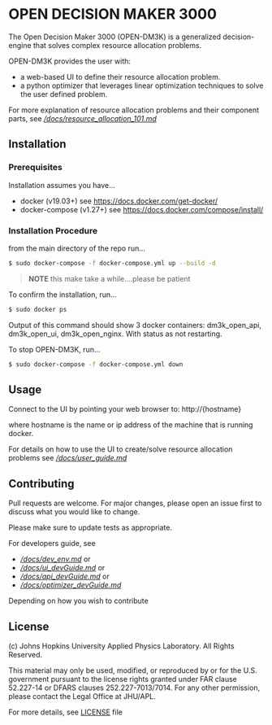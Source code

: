 # OPEN DECISION MAKER 3000

The Open Decision Maker 3000 (OPEN-DM3K) is a generalized decision-engine that solves complex resource allocation problems. 

OPEN-DM3K provides the user with:

- a web-based UI to define their resource allocation problem.
- a python optimizer that leverages linear optimization techniques to solve the user defined problem.

For more explanation of resource allocation problems and their component parts, see [*/docs/resource_allocation_101.md*](/docs/resource_allocation_101.md)

## Installation

### Prerequisites

Installation assumes you have...

- docker (v19.03+)  see https://docs.docker.com/get-docker/
- docker-compose (v1.27+)  see https://docs.docker.com/compose/install/

### Installation Procedure

from the main directory of the repo run...
```bash
$ sudo docker-compose -f docker-compose.yml up --build -d
```

> **NOTE** this make take a while....please be patient

To confirm the installation, run...
```bash
$ sudo docker ps
```
Output of this command should show 3 docker containers: dm3k_open_api, dm3k_open_ui, dm3k_open_nginx.  With status as not restarting.


To stop OPEN-DM3K, run...
```bash
$ sudo docker-compose -f docker-compose.yml down
```

## Usage

Connect to the UI by pointing your web browser to:  http://{hostname} 

where hostname is the name or ip address of the machine that is running docker.

For details on how to use the UI to create/solve resource allocation problems see [*/docs/user_guide.md*](/docs/user_guide.md)

## Contributing

Pull requests are welcome. For major changes, please open an issue first to discuss what you would like to change.

Please make sure to update tests as appropriate.

For developers guide, see 

- [*/docs/dev_env.md*](/docs/dev_env.md) or
- [*/docs/ui_devGuide.md*](/docs/ui_devGuide.md)  or
- [*/docs/api_devGuide.md*](/docs/api_devGuide.md) or 
- [*/docs/optimizer_devGuide.md*](/docs/optimizer_devGuide.md)

Depending on how you wish to contribute

## License

(c) Johns Hopkins University Applied Physics Laboratory. All Rights Reserved.

This material may only be used, modified, or reproduced by or for the
U.S. government pursuant to the license rights granted under FAR
clause 52.227-14 or DFARS clauses 252.227-7013/7014.
For any other permission, please contact the Legal Office at JHU/APL.

For more details, see [LICENSE](./LICENSE) file
